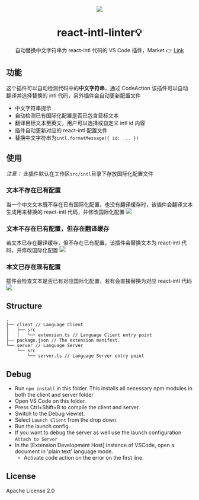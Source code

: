 <div align="center">

![](https://s3.bmp.ovh/imgs/2021/09/c9214e94371f0e22.png)
# react-intl-linter💡
自动替换中文字符串为 react-intl 代码的 VS Code 插件，Market 👉 [Link](https://marketplace.visualstudio.com/items?itemName=styx11.react-intl-linter)

</div>


## 功能

这个插件可以自动检测代码中的**中文字符串**，通过 CodeAction 该插件可以自动翻译并选择替换的 intl 代码，另外插件会自动更新配置文件
- 中文字符串提示
- 自动检测已有国际化配置是否已包含目标文本
- 翻译目标文本至英文，用户可以选择或自定义 intl id 内容
- 插件自动更新对应的 react-intl 配置文件
- 替换中文字符串为`intl.formatMessage({ id: ... })`

## 使用
*注意：* 此插件默认在工作区`src/intl`目录下存放国际化配置文件

### 文本不存在已有配置
当一个中文文本既不存在已有国际化配置，也没有翻译缓存时，该插件会翻译文本生成用来替换的 react-intl 代码，并修改国际化配置
![](https://s3.bmp.ovh/imgs/2021/09/26497bcd6aded4c0.gif)

### 文本不存在已有配置，但存在翻译缓存
若文本已存在翻译缓存，但不存在已有配置，该插件会替换文本为 react-intl 代码，并修改国际化配置
![](https://s3.bmp.ovh/imgs/2021/09/6f05013aca01e4b5.gif)

### 本文已存在现有配置
插件会检查文本是否已有对应国际化配置，若有会直接替换为对应 react-intl 代码
![](https://s3.bmp.ovh/imgs/2021/09/4d62fb749425d312.gif)


## Structure

```
.
├── client // Language Client
│   ├── src
│   │   └── extension.ts // Language Client entry point
├── package.json // The extension manifest.
└── server // Language Server
    └── src
        └── server.ts // Language Server entry point
```

## Debug

- Run `npm install` in this folder. This installs all necessary npm modules in both the client and server folder
- Open VS Code on this folder.
- Press Ctrl+Shift+B to compile the client and server.
- Switch to the Debug viewlet.
- Select `Launch Client` from the drop down.
- Run the launch config.
- If you want to debug the server as well use the launch configuration `Attach to Server`
- In the [Extension Development Host] instance of VSCode, open a document in 'plain text' language mode.
  - Activate code action on the error on the first line.

## License
Apache License 2.0